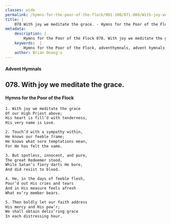 ```yaml
---
classes: wide
permalink: /hymns-for-the-poor-of-the-flock/001-100/071-080/With-joy-we-meditate-the-grace/
title: |
    078 With joy we meditate the grace. - Hymns for the Poor of the Flock
metadata:
    description: |
        Hymns for the Poor of the Flock 078. With joy we meditate the grace.. With joy we meditate the grace Of our High Priest above; His heart is fill’d with tenderness, His very name is Love. 
    keywords:  |
        Hymns for the Poor of the Flock, adventhymnals, advent hymnals, With joy we meditate the grace., With joy we meditate the grace, 
    author: Brian Onang'o
---
```


#### Advent Hymnals
## 078. With joy we meditate the grace.
####  Hymns for the Poor of the Flock

```txt
1. With joy we meditate the grace
Of our High Priest above;
His heart is fill’d with tenderness,
His very name is Love.

2. Touch’d with a sympathy within,
He knows our feeble frame;
He knows what sore temptations mean, 
For He has felt the same.

3. But spotless, innocent, and pure,
The great Redeemer stood,
While Satan’s fiery darts He bore,
And did resist to blood.

4. He, in the days of feeble flesh,
Pour’d out His cries and tears 
And in His measure feels afresh 
What ev’ry member bears.

5. Then boldly let our faith address
His mercy and His pow’r;
We shall obtain deliv’ring grace 
In each distressing hour.
```